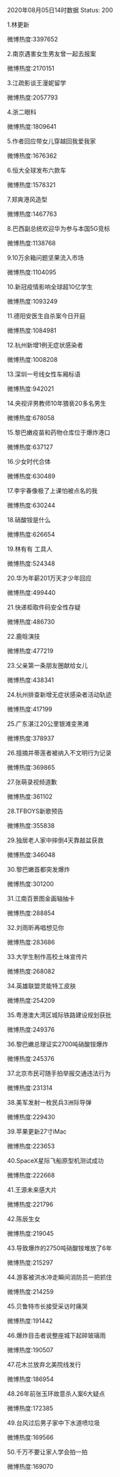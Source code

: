 2020年08月05日14时数据
Status: 200

1.林更新

微博热度:3397652

2.南京遇害女生男友曾一起去报案

微博热度:2170151

3.江疏影谈王漫妮留学

微博热度:2057793

4.浙二眼科

微博热度:1809641

5.作者回应带女儿穿越回我爱我家

微博热度:1676362

6.恒大全球发布六款车

微博热度:1578321

7.郑爽港风造型

微博热度:1467763

8.巴西副总统欢迎华为参与本国5G竞标

微博热度:1138768

9.10万余箱问题坚果流入市场

微博热度:1104095

10.新冠疫情影响全球超10亿学生

微博热度:1093249

11.德阳安医生自杀案今日开庭

微博热度:1084981

12.杭州新增1例无症状感染者

微博热度:1008208

13.深圳一号线女性车厢标语

微博热度:942021

14.央视评男教师10年猥亵20多名男生

微博热度:678058

15.黎巴嫩疫苗和药物仓库位于爆炸港口

微博热度:637127

16.少女时代合体

微博热度:630489

17.李宇春像极了上课怕被点名的我

微博热度:630244

18.硝酸铵是什么

微博热度:626654

19.林有有 工具人

微博热度:524348

20.华为年薪201万天才少年回应

微博热度:499440

21.快递柜取件码安全性存疑

微博热度:486730

22.鹿晗演技

微博热度:477219

23.父亲第一条朋友圈献给女儿

微博热度:438341

24.杭州排查新增无症状感染者活动轨迹

微博热度:417199

25.广东湛江20公里银滩变黑滩

微博热度:378937

26.擅摘并蒂莲者被纳入不文明行为记录

微博热度:369865

27.张萌录视频道歉

微博热度:361102

28.TFBOYS新歌预告

微博热度:355838

29.独居老人家中摔倒4天靠敲盆获救

微博热度:346048

30.黎巴嫩首都突发爆炸

微博热度:301200

31.江南百景图金画轴抽卡

微博热度:288854

32.刘雨昕再唱想见你

微博热度:283686

33.大学生制作高校土味宣传片

微博热度:268082

34.英雄联盟灵能特工皮肤

微博热度:254209

35.粤港澳大湾区城际铁路建设规划获批

微博热度:249376

36.黎巴嫩总理证实2700吨硝酸铵爆炸

微博热度:245376

37.北京市民可随手拍举报交通违法行为

微博热度:231314

38.美军发射一枚民兵3洲际导弹

微博热度:229430

39.苹果更新27寸iMac

微博热度:223653

40.SpaceX星际飞船原型机测试成功

微博热度:222668

41.王源未来感大片

微博热度:221796

42.陈辰生女

微博热度:219045

43.导致爆炸的2750吨硝酸铵堆放了6年

微博热度:215297

44.游客被洪水冲走瞬间消防员一把抓住

微博热度:214259

45.贝鲁特市长接受采访时痛哭

微博热度:191442

46.爆炸目击者说整座城下起碎玻璃雨

微博热度:190507

47.花木兰放弃北美院线发行

微博热度:186954

48.26年前张玉环故意杀人案6大疑点

微博热度:172385

49.台风过后男子家中下水道喷垃圾

微博热度:169566

50.千万不要让家人学会拍一拍

微博热度:169070

